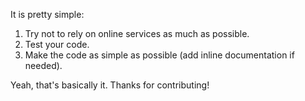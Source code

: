 It is pretty simple:

1. Try not to rely on online services as much as possible.
2. Test your code.
3. Make the code as simple as possible (add inline documentation if needed).

Yeah, that's basically it. Thanks for contributing!